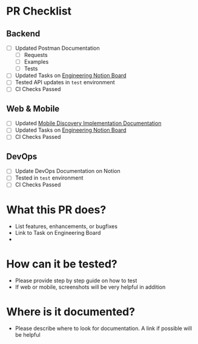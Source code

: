 # PR Checklist
## Backend
- [ ] Updated Postman Documentation
	- [ ] Requests
	- [ ] Examples
	- [ ] Tests
- [ ] Updated Tasks on [Engineering Notion Board](https://www.notion.so/b2238a8954e545cdafcbfe6fec198d29?v=7e95838381fc46f18841b0e90eb64b0a)
- [ ] Tested API updates in `test` environment
- [ ] CI Checks Passed

## Web & Mobile
- [ ] Updated [Mobile Discovery Implementation Documentation](https://www.notion.so/Mobile-Discovery-Implementation-Documentation-c0685a3f275048d2857cdd6b49919aa1)
- [ ] Updated Tasks on [Engineering Notion Board](https://www.notion.so/b2238a8954e545cdafcbfe6fec198d29?v=7e95838381fc46f18841b0e90eb64b0a)
- [ ] CI Checks Passed

## DevOps
- [ ] Update DevOps Documentation on Notion
- [ ] Tested in `test` environment
- [ ] CI Checks Passed

# What this PR does?
- List features, enhancements, or bugfixes
- Link to Task on Engineering Board
- 

# How can it be tested?
- Please provide step by step guide on how to test
- If web or mobile, screenshots will be very helpful in addition

# Where is it documented?
- Please describe where to look for documentation. A link if possible will be helpful
